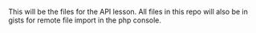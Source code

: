 This will be the files for the API lesson. All files in this repo will also
 be in gists for remote file import in the php console.
